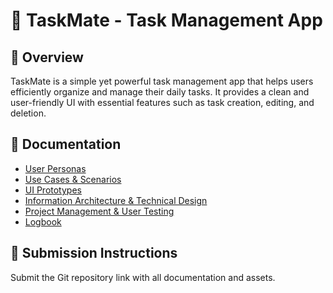 # 📝 TaskMate - Task Management App

## 📌 Overview
TaskMate is a simple yet powerful task management app that helps users efficiently organize and manage their daily tasks. It provides a clean and user-friendly UI with essential features such as task creation, editing, and deletion.

## 📂 Documentation
- [User Personas](docs/userPersonas.md)
- [Use Cases & Scenarios](docs/useCases.md)
- [UI Prototypes](docs/uiPrototypes.md)
- [Information Architecture & Technical Design](docs/architectureDesign.md)
- [Project Management & User Testing](docs/projectManagement.md)
- [Logbook](docs/logbook.md)

## 🚀 Submission Instructions
Submit the Git repository link with all documentation and assets.
